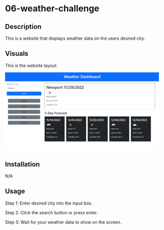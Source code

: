 # 06-weather-challenge

## Description

This is a website that displays weather data on the users desired city.

## Visuals

This is the website layout:

![site-image](./assets/images/site-image.png)

## Installation

N/A

## Usage

Step 1: Enter desired city into the input box.

Step 2: Click the search button or press enter.

Step 3: Wait for your weather data to show on the screen.
